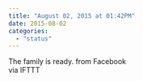 ```yaml
---
title: "August 02, 2015 at 01:42PM"
date: 2015-08-02
categories: 
  - "status"
---
```


The family is ready. from Facebook  
via IFTTT
